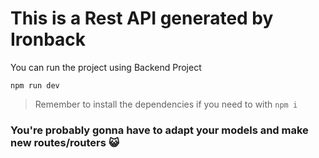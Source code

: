 # This is a Rest API generated by Ironback

You can run the project using
Backend Project
```
npm run dev
```

> Remember to install the dependencies if you need to with `npm i`

### You're probably gonna have to adapt your models and make new routes/routers 😺
